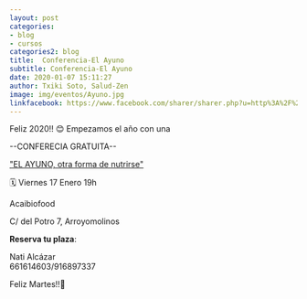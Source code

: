 ```yaml
---
layout: post
categories:
- blog
- cursos
categories2: blog
title:  Conferencia-El Ayuno
subtitle: Conferencia-El Ayuno
date: 2020-01-07 15:11:27
author: Txiki Soto, Salud-Zen
image: img/eventos/Ayuno.jpg
linkfacebook: https://www.facebook.com/sharer/sharer.php?u=http%3A%2F%2Fwww.salud-zen.com%2Fblog%2Fcursos%2F2020%2F01%2F07%2Fconferencia-Ayuno.html&amp;src=sdkpreparse
---
```

Feliz 2020!! 😊
Empezamos el año con una

--CONFERECIA GRATUITA--

["EL AYUNO, otra forma de nutrirse"][curso]

🗓 Viernes 17 Enero 19h  

Acaibiofood  

C/ del Potro 7, Arroyomolinos   


<b>Reserva tu plaza</b>:     

Nati Alcázar    
661614603/916897337

Feliz Martes!!🤗  

[curso]:{{site.url}}{{site.baseurl}}/evento/2020/01/17/conferencia-el-ayuno.html
